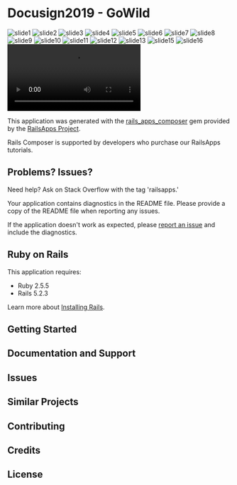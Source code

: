 Docusign2019 - GoWild
=====================

![slide1][slide1]
![slide2][slide2]
![slide3][slide3]
![slide4][slide4]
![slide5][slide5]
![slide6][slide6]
![slide7][slide7]
![slide8][slide8]
![slide9][slide9]
![slide10][slide10]
![slide11][slide11]
![slide12][slide12]
![slide13][slide13]
![slide15][slide15]
![slide16][slide16]
![demo][demo]

[slide1]: images/Slide01.png
[slide2]: images/Slide02.png
[slide3]: images/Slide03.png
[slide4]: images/Slide04.png
[slide5]: images/Slide05.png
[slide6]: images/Slide06.png
[slide7]: images/Slide07.png
[slide8]: images/Slide08.png
[slide9]: images/Slide09.png
[slide10]: images/Slide10.png
[slide11]: images/Slide11.png
[slide12]: images/Slide12.png
[slide13]: images/Slide13.png
[slide14]: images/Slide14.png
[slide15]: images/Slide15.png
[slide16]: images/Slide16.png
[demo]: images/final_cut.mp4


This application was generated with the [rails_apps_composer](https://github.com/RailsApps/rails_apps_composer) gem
provided by the [RailsApps Project](http://railsapps.github.io/).

Rails Composer is supported by developers who purchase our RailsApps tutorials.

Problems? Issues?
-----------

Need help? Ask on Stack Overflow with the tag 'railsapps.'

Your application contains diagnostics in the README file. Please provide a copy of the README file when reporting any issues.

If the application doesn't work as expected, please [report an issue](https://github.com/RailsApps/rails_apps_composer/issues)
and include the diagnostics.

Ruby on Rails
-------------

This application requires:

- Ruby 2.5.5
- Rails 5.2.3

Learn more about [Installing Rails](http://railsapps.github.io/installing-rails.html).

Getting Started
---------------

Documentation and Support
-------------------------

Issues
-------------

Similar Projects
----------------

Contributing
------------

Credits
-------

License
-------
